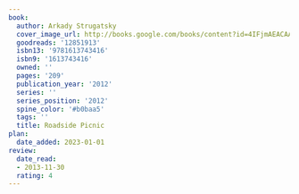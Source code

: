 ```yaml
---
book:
  author: Arkady Strugatsky
  cover_image_url: http://books.google.com/books/content?id=4IFjmAEACAAJ&printsec=frontcover&img=1&zoom=1&source=gbs_api
  goodreads: '12851913'
  isbn13: '9781613743416'
  isbn9: '1613743416'
  owned: ''
  pages: '209'
  publication_year: '2012'
  series: ''
  series_position: '2012'
  spine_color: '#b0baa5'
  tags: ''
  title: Roadside Picnic
plan:
  date_added: 2023-01-01
review:
  date_read:
  - 2013-11-30
  rating: 4
---
```

